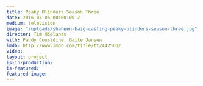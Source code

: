 ```yaml
---
title: Peaky Blinders Season Three
date: 2016-05-05 00:00:00 Z
medium: television
image: "/uploads/shaheen-baig-casting-peaky-blinders-season-three.jpg"
director: Tim Mielants
with: Paddy Considine, Gaite Jansen 
imdb: http://www.imdb.com/title/tt2442560/
video:
layout: project
is-in-production: 
is-featured: 
featured-image: 
---
```


